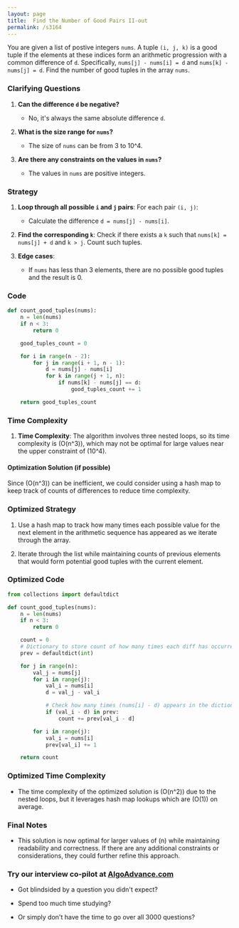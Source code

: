```yaml
---
layout: page
title:  Find the Number of Good Pairs II-out
permalink: /s3164
---
```


You are given a list of postive integers `nums`. A tuple `(i, j, k)` is a good tuple if the elements at these indices form an arithmetic progression with a common difference of `d`. Specifically, `nums[j] - nums[i] = d` and `nums[k] - nums[j] = d`. Find the number of good tuples in the array `nums`.

### Clarifying Questions

1. **Can the difference `d` be negative?**
   - No, it's always the same absolute difference `d`.

2. **What is the size range for `nums`?**
   - The size of `nums` can be from 3 to 10^4.

3. **Are there any constraints on the values in `nums`?**
   - The values in `nums` are positive integers.

### Strategy

1. **Loop through all possible `i` and `j` pairs**: For each pair `(i, j)`:
    - Calculate the difference `d = nums[j] - nums[i]`.
    
2. **Find the corresponding `k`**: Check if there exists a `k` such that `nums[k] = nums[j] + d` and `k > j`. Count such tuples.

3. **Edge cases**: 
   - If `nums` has less than 3 elements, there are no possible good tuples and the result is 0.

### Code

```python
def count_good_tuples(nums):
    n = len(nums)
    if n < 3:
        return 0

    good_tuples_count = 0

    for i in range(n - 2):
        for j in range(i + 1, n - 1):
            d = nums[j] - nums[i]
            for k in range(j + 1, n):
                if nums[k] - nums[j] == d:
                    good_tuples_count += 1

    return good_tuples_count
```

### Time Complexity

1. **Time Complexity**: The algorithm involves three nested loops, so its time complexity is \(O(n^3)\), which may not be optimal for large values near the upper constraint of \(10^4\).

#### Optimization Solution (if possible)

Since \(O(n^3)\) can be inefficient, we could consider using a hash map to keep track of counts of differences to reduce time complexity.

### Optimized Strategy

1. Use a hash map to track how many times each possible value for the next element in the arithmetic sequence has appeared as we iterate through the array.

2. Iterate through the list while maintaining counts of previous elements that would form potential good tuples with the current element.

### Optimized Code

```python
from collections import defaultdict

def count_good_tuples(nums):
    n = len(nums)
    if n < 3:
        return 0

    count = 0
    # Dictionary to store count of how many times each diff has occurred
    prev = defaultdict(int)

    for j in range(n):
        val_j = nums[j]
        for i in range(j):
            val_i = nums[i]
            d = val_j - val_i

            # Check how many times (nums[i] - d) appears in the dictionary before i
            if (val_i - d) in prev:
                count += prev[val_i - d]

        for i in range(j):
            val_i = nums[i]
            prev[val_i] += 1

    return count
```

### Optimized Time Complexity

- The time complexity of the optimized solution is \(O(n^2)\) due to the nested loops, but it leverages hash map lookups which are \(O(1)\) on average.

### Final Notes

- This solution is now optimal for larger values of \(n\) while maintaining readability and correctness. If there are any additional constraints or considerations, they could further refine this approach.


### Try our interview co-pilot at [AlgoAdvance.com](https://algoAdvance.com)

- Got blindsided by a question you didn't expect?

- Spend too much time studying?

- Or simply don't have the time to go over all 3000 questions?

